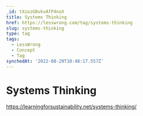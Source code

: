 ```yaml
---
_id: tXzozGBvkvAfP4noX
title: Systems Thinking
href: https://lesswrong.com/tag/systems-thinking
slug: systems-thinking
type: tag
tags:
  - LessWrong
  - Concept
  - Tag
synchedAt: '2022-08-29T10:48:17.557Z'
---
```

# Systems Thinking

https://learningforsustainability.net/systems-thinking/